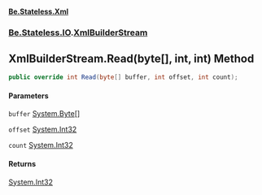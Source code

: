 #### [Be.Stateless.Xml](README.md 'README')
### [Be.Stateless.IO](Be.Stateless.IO.md 'Be.Stateless.IO').[XmlBuilderStream](XmlBuilderStream.md 'Be.Stateless.IO.XmlBuilderStream')

## XmlBuilderStream.Read(byte[], int, int) Method

```csharp
public override int Read(byte[] buffer, int offset, int count);
```
#### Parameters

<a name='Be.Stateless.IO.XmlBuilderStream.Read(byte[],int,int).buffer'></a>

`buffer` [System.Byte](https://docs.microsoft.com/en-us/dotnet/api/System.Byte 'System.Byte')[[]](https://docs.microsoft.com/en-us/dotnet/api/System.Array 'System.Array')

<a name='Be.Stateless.IO.XmlBuilderStream.Read(byte[],int,int).offset'></a>

`offset` [System.Int32](https://docs.microsoft.com/en-us/dotnet/api/System.Int32 'System.Int32')

<a name='Be.Stateless.IO.XmlBuilderStream.Read(byte[],int,int).count'></a>

`count` [System.Int32](https://docs.microsoft.com/en-us/dotnet/api/System.Int32 'System.Int32')

#### Returns
[System.Int32](https://docs.microsoft.com/en-us/dotnet/api/System.Int32 'System.Int32')